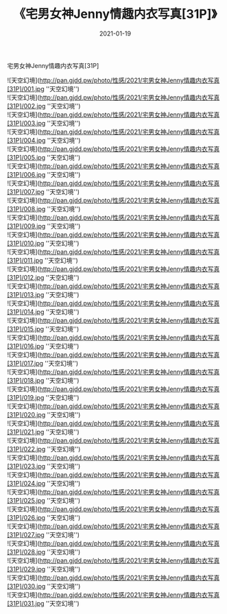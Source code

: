 ﻿---
layout: post
title:  《宅男女神Jenny情趣内衣写真[31P]》
date:   2021-01-19
img: http://pan.gjdd.pw/photo/性感/2021/宅男女神Jenny情趣内衣写真[31P]/000.jpg
categories: [美女, 性感, 泳衣]
---

宅男女神Jenny情趣内衣写真[31P]



![天空幻境](http://pan.gjdd.pw/photo/性感/2021/宅男女神Jenny情趣内衣写真[31P]/001.jpg ''天空幻境'') <br>
![天空幻境](http://pan.gjdd.pw/photo/性感/2021/宅男女神Jenny情趣内衣写真[31P]/002.jpg ''天空幻境'') <br>
![天空幻境](http://pan.gjdd.pw/photo/性感/2021/宅男女神Jenny情趣内衣写真[31P]/003.jpg ''天空幻境'') <br>
![天空幻境](http://pan.gjdd.pw/photo/性感/2021/宅男女神Jenny情趣内衣写真[31P]/004.jpg ''天空幻境'') <br>
![天空幻境](http://pan.gjdd.pw/photo/性感/2021/宅男女神Jenny情趣内衣写真[31P]/005.jpg ''天空幻境'') <br>
![天空幻境](http://pan.gjdd.pw/photo/性感/2021/宅男女神Jenny情趣内衣写真[31P]/006.jpg ''天空幻境'') <br>
![天空幻境](http://pan.gjdd.pw/photo/性感/2021/宅男女神Jenny情趣内衣写真[31P]/007.jpg ''天空幻境'') <br>
![天空幻境](http://pan.gjdd.pw/photo/性感/2021/宅男女神Jenny情趣内衣写真[31P]/008.jpg ''天空幻境'') <br>
![天空幻境](http://pan.gjdd.pw/photo/性感/2021/宅男女神Jenny情趣内衣写真[31P]/009.jpg ''天空幻境'') <br>
![天空幻境](http://pan.gjdd.pw/photo/性感/2021/宅男女神Jenny情趣内衣写真[31P]/010.jpg ''天空幻境'') <br>
![天空幻境](http://pan.gjdd.pw/photo/性感/2021/宅男女神Jenny情趣内衣写真[31P]/011.jpg ''天空幻境'') <br>
![天空幻境](http://pan.gjdd.pw/photo/性感/2021/宅男女神Jenny情趣内衣写真[31P]/012.jpg ''天空幻境'') <br>
![天空幻境](http://pan.gjdd.pw/photo/性感/2021/宅男女神Jenny情趣内衣写真[31P]/013.jpg ''天空幻境'') <br>
![天空幻境](http://pan.gjdd.pw/photo/性感/2021/宅男女神Jenny情趣内衣写真[31P]/014.jpg ''天空幻境'') <br>
![天空幻境](http://pan.gjdd.pw/photo/性感/2021/宅男女神Jenny情趣内衣写真[31P]/015.jpg ''天空幻境'') <br>
![天空幻境](http://pan.gjdd.pw/photo/性感/2021/宅男女神Jenny情趣内衣写真[31P]/016.jpg ''天空幻境'') <br>
![天空幻境](http://pan.gjdd.pw/photo/性感/2021/宅男女神Jenny情趣内衣写真[31P]/017.jpg ''天空幻境'') <br>
![天空幻境](http://pan.gjdd.pw/photo/性感/2021/宅男女神Jenny情趣内衣写真[31P]/018.jpg ''天空幻境'') <br>
![天空幻境](http://pan.gjdd.pw/photo/性感/2021/宅男女神Jenny情趣内衣写真[31P]/019.jpg ''天空幻境'') <br>
![天空幻境](http://pan.gjdd.pw/photo/性感/2021/宅男女神Jenny情趣内衣写真[31P]/020.jpg ''天空幻境'') <br>
![天空幻境](http://pan.gjdd.pw/photo/性感/2021/宅男女神Jenny情趣内衣写真[31P]/021.jpg ''天空幻境'') <br>
![天空幻境](http://pan.gjdd.pw/photo/性感/2021/宅男女神Jenny情趣内衣写真[31P]/022.jpg ''天空幻境'') <br>
![天空幻境](http://pan.gjdd.pw/photo/性感/2021/宅男女神Jenny情趣内衣写真[31P]/023.jpg ''天空幻境'') <br>
![天空幻境](http://pan.gjdd.pw/photo/性感/2021/宅男女神Jenny情趣内衣写真[31P]/024.jpg ''天空幻境'') <br>
![天空幻境](http://pan.gjdd.pw/photo/性感/2021/宅男女神Jenny情趣内衣写真[31P]/025.jpg ''天空幻境'') <br>
![天空幻境](http://pan.gjdd.pw/photo/性感/2021/宅男女神Jenny情趣内衣写真[31P]/026.jpg ''天空幻境'') <br>
![天空幻境](http://pan.gjdd.pw/photo/性感/2021/宅男女神Jenny情趣内衣写真[31P]/027.jpg ''天空幻境'') <br>
![天空幻境](http://pan.gjdd.pw/photo/性感/2021/宅男女神Jenny情趣内衣写真[31P]/028.jpg ''天空幻境'') <br>
![天空幻境](http://pan.gjdd.pw/photo/性感/2021/宅男女神Jenny情趣内衣写真[31P]/029.jpg ''天空幻境'') <br>
![天空幻境](http://pan.gjdd.pw/photo/性感/2021/宅男女神Jenny情趣内衣写真[31P]/030.jpg ''天空幻境'') <br>
![天空幻境](http://pan.gjdd.pw/photo/性感/2021/宅男女神Jenny情趣内衣写真[31P]/031.jpg ''天空幻境'') <br>